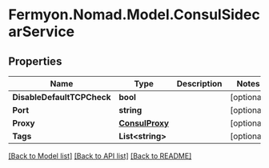 # Fermyon.Nomad.Model.ConsulSidecarService

## Properties

Name | Type | Description | Notes
------------ | ------------- | ------------- | -------------
**DisableDefaultTCPCheck** | **bool** |  | [optional] 
**Port** | **string** |  | [optional] 
**Proxy** | [**ConsulProxy**](ConsulProxy.md) |  | [optional] 
**Tags** | **List&lt;string&gt;** |  | [optional] 

[[Back to Model list]](../README.md#documentation-for-models) [[Back to API list]](../README.md#documentation-for-api-endpoints) [[Back to README]](../README.md)


